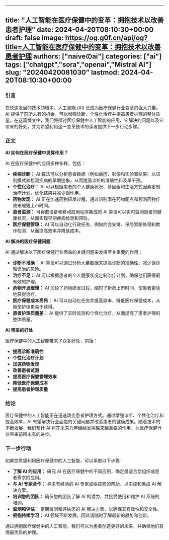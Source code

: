 
---
title: "人工智能在医疗保健中的变革：拥抱技术以改善患者护理"
date: 2024-04-20T08:10:30+00:00
draft: false
image: https://og.g0f.cn/api/og?title=人工智能在医疗保健中的变革：拥抱技术以改善患者护理
authors: ["naiveのai"]
categories: ["ai"]
tags: ["chatgpt","sora","openai","Mistral AI"]
slug: "20240420081030"
lastmod: 2024-04-20T08:10:30+00:00
---
### 引言

在快速发展的技术领域中，人工智能 (AI) 已成为医疗保健行业变革的强大力量。AI 提供了前所未有的机会，可以增强诊断、个性化治疗并提高患者护理的整体质量。在这篇博文中，我们将探讨医疗保健中人工智能的应用、它解决的问题以及它带来的好处，并为希望利用这一变革技术的读者提供下一步行动步骤。

### 正文

**AI 如何在医疗保健中发挥作用？**

AI 在医疗保健中的应用多种多样，包括：

* **疾病诊断：** AI 算法可以分析患者数据（例如病历、影像和实验室结果）以识别模式和检测疾病的早期迹象，从而提高诊断的准确性和及早干预。
* **个性化治疗：** AI 可以根据患者的个人健康状况、基因组和生活方式因素定制治疗计划，优化结果并减少副作用。
* **药物发现：** AI 正在加速药物研发过程，通过识别潜在药物靶点和预测药物疗效来缩短上市时间。
* **患者监测：** 可穿戴设备和移动应用程序集成的 AI 算法可以实时监测患者的健康状况，从而实现早期疾病检测和预防。
* **医疗保健管理：** AI 可以自动化行政任务，例如约会安排、保险索赔处理和欺诈检测，从而提高效率并降低成本。

**AI 解决的医疗保健问题**

AI 通过解决以下医疗保健行业面临的关键问题来发挥至关重要的作用：

* **诊断不准确：** AI 算法可以通过分析大量数据来提高诊断的准确性，减少误诊和误治的风险。
* **治疗不足：** AI 可以根据患者的个人健康状况定制治疗计划，确保他们获得最有效的护理。
* **药物开发缓慢：** AI 加快了药物研发过程，缩短了新药上市时间，使患者更快地获得治疗。
* **医疗保健成本高昂：** AI 可以自动化任务并提高效率，降低医疗保健成本，从而使护理更易于获得。
* **患者护理质量差：** AI 提供了实时监测和个性化治疗，从而提高了患者护理的整体质量。

**AI 带来的好处**

医疗保健中的人工智能带来了众多好处，包括：

* **提高诊断准确性**
* **个性化治疗计划**
* **加速药物发现**
* **改善患者监测**
* **提高医疗保健管理效率**
* **降低医疗保健成本**
* **提高患者护理质量**

### 结论

医疗保健中的人工智能正在迅速改变患者护理方式。通过增强诊断、个性化治疗和提高效率，AI 有望解决行业面临的关键问题并改善患者的健康成果。随着技术的不断发展，我们预计 AI 将在未来几年继续发挥越来越重要的作用，为医疗保健行业带来前所未有的进步。

### 下一步行动

如果您希望利用医疗保健中的人工智能，可以采取以下步骤：

* **了解 AI 的应用：** 研究 AI 在医疗保健中的不同应用，确定最适合您组织或患者需求的应用。
* **与 AI 专家合作：** 寻求有经验的 AI 专家或供应商的帮助，以实施和集成 AI 解决方案。
* **培训您的团队：** 确保您的团队了解 AI 的潜力，并接受使用和维护 AI 系统的培训。
* **监测和评估：** 定期监测和评估您的 AI 解决方案，以确保其有效性和安全性。
* **拥抱持续学习：** AI 领域不断发展，因此请随时了解最新的趋势和创新。

通过拥抱医疗保健中的人工智能，我们可以为患者创造更好的未来，并确保他们获得最优质的护理。